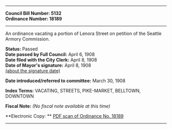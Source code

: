 * * * * *  
  
**Council Bill Number: [](#h0)[](#h2)5132**   
**Ordinance Number: 18189**  
  
* * * * *  
  
An ordinance vacating a portion of Lenora Street on petition of the Seattle Armory Commission.  
  
**Status:** Passed   
**Date passed by Full Council:** April 6, 1908   
**Date filed with the City Clerk:** April 8, 1908   
**Date of Mayor's signature:** April 8, 1908   
[(about the signature date)](/~public/approvaldate.htm)   
  
  
**Date introduced/referred to committee:** March 30, 1908   
  
**Index Terms:** VACATING, STREETS, PIKE-MARKET, BELLTOWN, DOWNTOWN  
  
**Fiscal Note:** *(No fiscal note available at this time)*  
  
**Electronic Copy: ** [PDF scan of Ordinance No. 18189](/~archives/Ordinances/Ord_18189.pdf)  
  
* * * * *  
